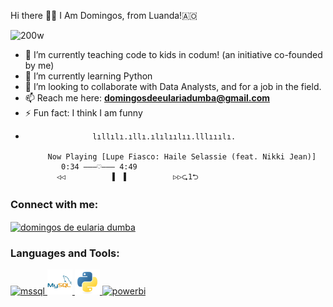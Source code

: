 Hi there 👋🏿
I Am Domingos, from Luanda!🇦🇴

![200w](https://user-images.githubusercontent.com/110714056/233352885-5f58aa19-b065-425e-b878-13ea95c9ec29.gif)

- 🔭 I’m currently teaching code to kids in codum! (an initiative co-founded by me) 
- 🌱 I’m currently learning Python
- 👯 I’m looking to collaborate with Data Analysts, and for a job in the field.
- 📫 Reach me here: **domingosdeeulariadumba@gmail.com**
- ⚡ Fun fact: I think I am funny
-                    lıllılı.ıllı.ılılıılıı.lllııılı.
 
           Now Playing [Lupe Fiasco: Haile Selassie (feat. Nikki Jean)]
              0:34 ———♡——— 4:49
             ◁◁          ▐  ▌          ▷▷⮎1⮌
      
<h3 align="left">Connect with me:</h3>
<p align="left">
<a href="https://linkedin.com/in/domingos-de-eulária-dumba-105323144/" target="blank"><img align="center" src="https://raw.githubusercontent.com/rahuldkjain/github-profile-readme-generator/master/src/images/icons/Social/linked-in-alt.svg" alt="domingos de eularia dumba" height="30" width="40" /></a>
</p>

<h3 align="left">Languages and Tools:</h3>
<p align="left"> <a href="https://www.microsoft.com/en-us/sql-server" target="_blank" rel="noreferrer"> <img src="https://www.svgrepo.com/show/303229/microsoft-sql-server-logo.svg" alt="mssql" width="40" height="40"/> </a> <a href="https://www.mysql.com/" target="_blank" rel="noreferrer"> <img src="https://raw.githubusercontent.com/devicons/devicon/master/icons/mysql/mysql-original-wordmark.svg" alt="mysql" width="40" height="40"/> </a> <a href="https://www.python.org" target="_blank" rel="noreferrer"> <img src="https://raw.githubusercontent.com/devicons/devicon/master/icons/python/python-original.svg" alt="python" width="40" height="40"/> </a> <a href="https://powerbi.microsoft.com/en-au/" target="_blank" rel="noreferrer"> <img src="https://user-images.githubusercontent.com/110714056/233350378-122f52d8-5c13-4a6f-8903-fd5f4aaa4c14.png" alt="powerbi" width="40" height="40"/> </a> </p>



